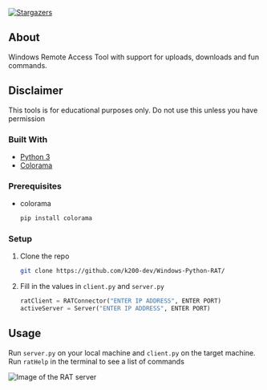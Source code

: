 [![Stargazers][stars-shield]][stars-url]

## About

Windows Remote Access Tool with support for uploads, downloads and fun commands.

## Disclaimer

This tools is for educational purposes only. Do not use this unless you have permission

### Built With

* [Python 3](https://www.python.org/)
* [Colorama](https://github.com/tartley/colorama)

### Prerequisites

* colorama
  ```sh
  pip install colorama
  ```

### Setup

1. Clone the repo
   ```sh
   git clone https://github.com/k200-dev/Windows-Python-RAT/
   ```
2. Fill in the values in `client.py` and `server.py`
   ```python
   ratClient = RATConnector("ENTER IP ADDRESS", ENTER PORT)
   activeServer = Server("ENTER IP ADDRESS", ENTER PORT)
   ```

## Usage

Run `server.py` on your local machine and `client.py` on the target machine.
Run `ratHelp` in the terminal to see a list of commands

![Image of the RAT server](https://files.k200.site/github-Windows-Python-RAT-example.png)

[stars-shield]: https://img.shields.io/github/stars/k200-dev/Simple-Python-RAT.svg?style=for-the-badge
[stars-url]: https://github.com/k200-dev/Simple-Python-RAT/stargazers
